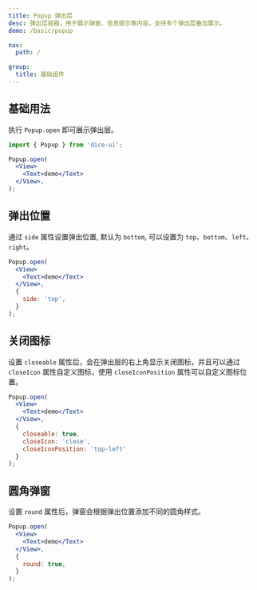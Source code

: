 ```yaml
---
title: Popup 弹出层
desc: 弹出层容器，用于展示弹窗、信息提示等内容，支持多个弹出层叠加展示。
demo: /basic/popup

nav:
  path: /

group:
  title: 基础组件
---
```


## 基础用法

执行 `Popup.open` 即可展示弹出层。

```jsx
import { Popup } from 'dice-ui';

Popup.open(
  <View>
    <Text>demo</Text>
  </View>,
);
```

## 弹出位置

通过 `side` 属性设置弹出位置, 默认为 `bottom`, 可以设置为 `top`、`bottom`、`left`、`right`。

```jsx
Popup.open(
  <View>
    <Text>demo</Text>
  </View>,
  {
    side: 'top',
  }
);
```

## 关闭图标

设置 `closeable` 属性后，会在弹出层的右上角显示关闭图标，并且可以通过 `closeIcon` 属性自定义图标，使用 `closeIconPosition` 属性可以自定义图标位置。

```jsx
Popup.open(
  <View>
    <Text>demo</Text>
  </View>,
  {
    closeable: true,
    closeIcon: 'close',
    closeIconPosition: 'top-left'
  }
);
```

## 圆角弹窗

设置 `round` 属性后，弹窗会根据弹出位置添加不同的圆角样式。

```jsx
Popup.open(
  <View>
    <Text>demo</Text>
  </View>,
  {
    round: true,
  }
);
```
